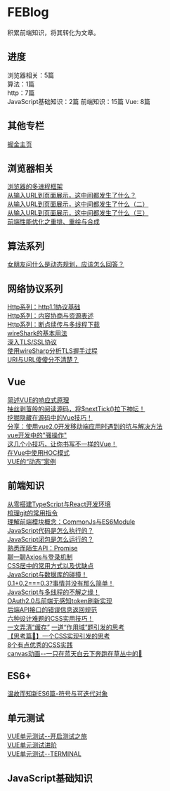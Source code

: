 # FEBlog
积累前端知识，将其转化为文章。

## 进度
浏览器相关：5篇  
算法：1篇  
http：7篇  
JavaScript基础知识：2篇
前端知识：15篇
Vue: 8篇

## 其他专栏
[掘金主页](https://juejin.im/user/5c6b66e9e51d4539a642640c)

## 浏览器相关
[浏览器的多进程框架](https://github.com/zhangwinwin/FEBlog/blob/master/blog/1.md)  
[从输入URL到页面展示，这中间都发生了什么？](https://github.com/zhangwinwin/FEBlog/blob/master/blog/3.md)  
[从输入URL到页面展示，这中间都发生了什么（二）](https://github.com/zhangwinwin/FEBlog/blob/master/blog/4.md)  
[从输入URL到页面展示，这中间都发生了什么（三）](https://github.com/zhangwinwin/FEBlog/blob/master/blog/5.md)  
[前端性能优化之重排、重绘与合成](https://github.com/zhangwinwin/FEBlog/blob/master/blog/6.md)

## 算法系列
[女朋友问什么是动态规划，应该怎么回答？](https://github.com/zhangwinwin/FEBlog/blob/master/blog/2.md)

## 网络协议系列
[Http系列：http1.1协议基础](https://github.com/zhangwinwin/FEBlog/blob/master/blog/8.md)  
[Http系列：内容协商与资源表述](https://github.com/zhangwinwin/FEBlog/blob/master/blog/9.md)  
[Http系列：断点续传与多线程下载](https://github.com/zhangwinwin/FEBlog/blob/master/blog/10.md)  
[wireShark的基本用法](https://github.com/zhangwinwin/FEBlog/blob/master/blog/11.md)  
[深入TLS/SSL协议](https://github.com/zhangwinwin/FEBlog/blob/master/blog/21.md)  
[使用wireSharp分析TLS握手过程](https://github.com/zhangwinwin/FEBlog/blob/master/blog/22.md)  
[URI与URL傻傻分不清楚？](https://github.com/zhangwinwin/FEBlog/blob/master/blog/23.md)  

## Vue
[简述VUE的响应式原理](https://github.com/zhangwinwin/FEBlog/blob/master/blog/16.md)  
[抽丝剥茧般的阅读源码，将$nextTick()拉下神坛！](https://github.com/zhangwinwin/FEBlog/blob/master/blog/28.md)  
[挖掘隐藏在源码中的Vue技巧！](https://github.com/zhangwinwin/FEBlog/blob/master/blog/30.md)  
[分享：使用vue2.0开发移动端应用时遇到的坑与解决方法](https://github.com/zhangwinwin/FEBlog/blob/master/blog/7.md)  
[vue开发中的"骚操作"](https://github.com/zhangwinwin/FEBlog/blob/master/blog/19.md)  
[这几个小技巧，让你书写不一样的Vue！](https://github.com/zhangwinwin/FEBlog/blob/master/blog/31.md)  
[在Vue中使用HOC模式](https://github.com/zhangwinwin/FEBlog/blob/master/blog/31.md)  
[VUE的“动态”案例](https://github.com/zhangwinwin/FEBlog/blob/master/blog/37.md)  


## 前端知识
[从零搭建TypeScript与React开发环境](https://github.com/zhangwinwin/FEBlog/blob/master/blog/12.md)  
[梳理git的常用指令](https://github.com/zhangwinwin/FEBlog/blob/master/blog/13.md)  
[理解前端模块概念：CommonJs与ES6Module](https://github.com/zhangwinwin/FEBlog/blob/master/blog/14.md)  
[JavaScript代码是怎么执行的？](https://github.com/zhangwinwin/FEBlog/blob/master/blog/15.md)  
[JavaScript闭包是怎么运行的？](https://github.com/zhangwinwin/FEBlog/blob/master/blog/17.md)  
[熟悉而陌生API：Promise](https://github.com/zhangwinwin/FEBlog/blob/master/blog/18.md)  
[聊一聊Axios与登录机制](https://github.com/zhangwinwin/FEBlog/blob/master/blog/20.md)  
[CSS居中的常用方式以及优缺点](https://github.com/zhangwinwin/FEBlog/blob/master/blog/25.md)  
[JavaScript与数据库的碰撞！](https://github.com/zhangwinwin/FEBlog/blob/master/blog/26.md)  
[0.1+0.2===0.3?事情并没有那么简单！](https://github.com/zhangwinwin/FEBlog/blob/master/blog/26.md)  
[JavaScript与多线程的不解之缘！](https://github.com/zhangwinwin/FEBlog/blob/master/blog/29.md)  
[OAuth2.0与前端无感知token刷新实现](https://github.com/zhangwinwin/FEBlog/blob/master/blog/33.md)  
[后端API接口的错误信息返回规范](https://github.com/zhangwinwin/FEBlog/blob/master/blog/34.md)  
[六种设计难题的CSS实用技巧！](https://github.com/zhangwinwin/FEBlog/blob/master/blog/35.md)  
[一文弄清“缓存”](https://github.com/zhangwinwin/FEBlog/blob/master/blog/36.md) 
[一道“作用域”题引发的思考](https://github.com/zhangwinwin/FEBlog/blob/master/blog/36.md)  
[【思考篇🤔】一个CSS实现引发的思考 ](https://juejin.cn/post/6924835971129311240)  
[8个有点优秀的CSS实践](https://juejin.cn/post/6934887428616355847)  
[canvas动画--一只在蓝天白云下奔跑在草丛中的🐶](https://juejin.cn/post/6984586772680278023)

## ES6+
[温故而知新ES6篇-符号与可迭代对象](https://github.com/zhangwinwin/FEBlog/blob/master/blog/38.md)

## 单元测试
[VUE单元测试--开启测试之旅](https://github.com/zhangwinwin/FEBlog/blob/master/blog/39.md)  
[VUE单元测试进阶](https://github.com/zhangwinwin/FEBlog/blob/master/blog/40.md)  
[VUE单元测试--TERMINAL](https://juejin.cn/editor/drafts/6921569252528881672)

## JavaScript基础知识
[<script>元素](https://github.com/zhangwinwin/FEBlog/blob/master/blog/JavaScript%E5%9F%BA%E7%A1%80%E7%9F%A5%E8%AF%86/1.md)  
[基本概念](https://github.com/zhangwinwin/FEBlog/blob/master/blog/JavaScript%E5%9F%BA%E7%A1%80%E7%9F%A5%E8%AF%86/2.md)

## WEBGL专栏
[WebGL入门(一)：模型变换及其数学基础](https://juejin.cn/post/6950819358645944351)  
[WebGL入门(二)：viewing变换及其数学基础](https://juejin.cn/post/6966027504943366151)  

## Nginx
[前端必备的Nginx知识](https://juejin.cn/post/6963437199811411975)

## 函数式编程
[深入浅出JavaScript函数式编程](https://juejin.cn/post/6971974298965655588)  
[使用函数式编程来处理异常或错误](https://juejin.cn/post/6979033966107951117)
## 勘误及提问

如果有疑问或者发现错误，可以在相应的 issues 进行提问或勘误。

如果喜欢或者有所启发，欢迎 star，对作者也是一种鼓励。
